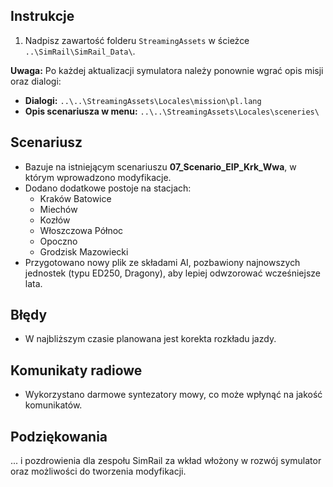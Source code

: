 ## Instrukcje

1. Nadpisz zawartość folderu `StreamingAssets` w ścieżce `..\SimRail\SimRail_Data\`.

**Uwaga:** Po każdej aktualizacji symulatora należy ponownie wgrać opis misji oraz dialogi:

- **Dialogi:** `..\..\StreamingAssets\Locales\mission\pl.lang`
- **Opis scenariusza w menu:** `..\..\StreamingAssets\Locales\sceneries\`

## Scenariusz

- Bazuje na istniejącym scenariuszu **07_Scenario_EIP_Krk_Wwa**, w którym wprowadzono modyfikacje.
- Dodano dodatkowe postoje na stacjach:
  - Kraków Batowice
  - Miechów
  - Kozłów
  - Włoszczowa Północ
  - Opoczno
  - Grodzisk Mazowiecki
- Przygotowano nowy plik ze składami AI, pozbawiony najnowszych jednostek (typu ED250, Dragony), aby lepiej odwzorować wcześniejsze lata.

## Błędy

- W najbliższym czasie planowana jest korekta rozkładu jazdy.

## Komunikaty radiowe

- Wykorzystano darmowe syntezatory mowy, co może wpłynąć na jakość komunikatów.

## Podziękowania

... i pozdrowienia dla zespołu SimRail za wkład włożony w rozwój symulator oraz możliwości do tworzenia modyfikacji.
